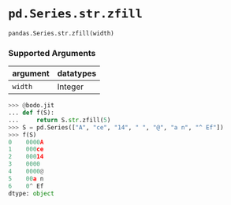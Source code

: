 # `pd.Series.str.zfill`

`pandas.Series.str.zfill(width)`

### Supported Arguments

| argument | datatypes |
|----------|-----------|
| `width` | Integer |

```py
>>> @bodo.jit
... def f(S):
...     return S.str.zfill(5)
>>> S = pd.Series(["A", "ce", "14", " ", "@", "a n", "^ Ef"])
>>> f(S)
0    0000A
1    000ce
2    00014
3    0000
4    0000@
5    00a n
6    0^ Ef
dtype: object
```
